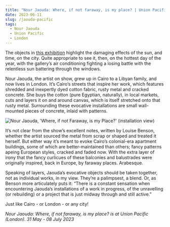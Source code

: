 ```yaml
---
title: "Nour Jaouda: Where, if not faraway, is my place? | Union Pacific"
date: 2023-06-11
slug: /jaouda-pacific
tags:
  - Nour Jaouda
  - Union Pacific
  - London
---
```


The objects in [this exhibition](https://unionpacific.co.uk/exhibitions/4119/) highlight the damaging effects of the sun, and time, on the city. Quite appropriate to see it, then, on the hottest day of the year, with the gallery’s air conditioning fighting a losing battle with the relentless sun battering through the windows. 

Nour Jaouda, the artist on show, grew up in Cairo to a Libyan family, and now lives in London. It’s Cairo’s streets that inspire her work, which features shredded and inexpertly dyed cotton fabric, rusty metal and cracked concrete. She buys the cotton (pure Egyptian, naturally), in local markets, cuts and layers it on and around canvas, which is itself stretched onto that rusty metal. Surrounding these evocative installations are small wall-mounted pieces of concrete, inlaid with patterns.

![Nour Jaouda, 'Where, if not Faraway, is my Place?' (installation view)](/jaouda-pacific-1.jpeg)

It’s not clear from the show’s excellent notes, written by Louise Benson, whether the artist sourced the metal from scrap or shaped and treated it herself. But either way it’s meant to evoke Cairo’s colonial-era apartment buildings, some of which are better-maintained than others; fancy patterns apeing European styles, cracked and faded now. With the extra layer of irony that the fancy curlicues of these balconies and balustrades were originally inspired, back in Europe, by faraway places. Arabesque.

Speaking of layers, Jaouda’s evocative objects should be taken together, not as individual works, in my view. They’re a palimpsest, a blend. Or, as Benson more articulately puts it: “There is a constant sensation when encountering Jaouda’s installations of a work in progress, of the unravelling (or rebuilding) or a project that is just midway through and still active.”

Just like Cairo - or London - or any city!

*Nour Jaouda: Where, if not faraway, is my place? is at Union Pacific (London). 31 May - 08 July 2023*
